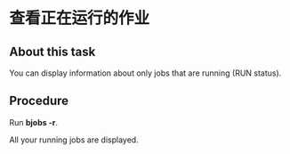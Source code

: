 # 查看正在运行的作业

## About this task

You can display information about only jobs that are running (RUN status).

## Procedure

Run **bjobs -r**.

All your running jobs are displayed.